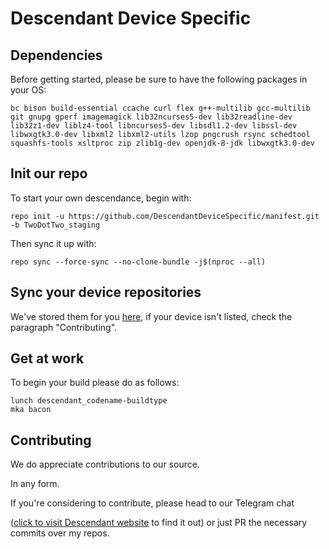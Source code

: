 # Descendant Device Specific

## Dependencies
Before getting started, please be sure to have the following packages in your OS:

```bc bison build-essential ccache curl flex g++-multilib gcc-multilib git gnupg gperf imagemagick lib32ncurses5-dev lib32readline-dev lib32z1-dev liblz4-tool libncurses5-dev libsdl1.2-dev libssl-dev libwxgtk3.0-dev libxml2 libxml2-utils lzop pngcrush rsync schedtool squashfs-tools xsltproc zip zlib1g-dev openjdk-8-jdk libwxgtk3.0-dev```

## Init our repo
To start your own descendance, begin with:

```repo init -u https://github.com/DescendantDeviceSpecific/manifest.git -b TwoDotTwo_staging```

Then sync it up with:

```repo sync --force-sync --no-clone-bundle -j$(nproc --all)```

## Sync your device repositories

We've stored them for you [here](https://github.com/descendant-devices), if your device isn't listed, check the paragraph "Contributing".

## Get at work 
To begin your build please do as follows:

```. build/envsetup.sh 
lunch descendant_codename-buildtype
mka bacon
```
## Contributing 
We do appreciate contributions to our source. 

In any form. 

If you're considering to contribute, please head to our Telegram chat

([click to visit Descendant website](https://descendant.me/) to find it out) or just PR the necessary commits over my repos.
